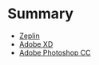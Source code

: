 # Summary

* [Zeplin](1_zeplin.md)
* [Adobe XD](2_adobe_xd.md)
* [Adobe Photoshop CC](3_adobe_photoshop_cc_.md)

